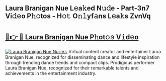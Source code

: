 ## Laura Branigan Nue L𝚎a𝚔ed N𝚞𝚍e - Part-3n7 Vi𝚍𝚎o P𝚑𝚘tos - H𝚘𝚝 O𝚗𝚕yf𝚊ns L𝚎a𝚔s ZvnVq

# <h2><a href="http://kf2w4c.oniu.top/?m=Laura+Branigan+Nue">🔗👉 🔴 Laura Branigan Nue P𝚑ot𝚘𝚜 V𝚒d𝚎o</a></h2>

[![Laura Branigan Nue Nu𝚍e𝚜](https://i.imgur.com/0qMVB7G.gif)](http://kf2w4c.oniu.top/?m=Laura+Branigan+Nue)
Virtual content creator and entertainer Laura Branigan Nue, recognized for disseminating dance and lifestyle inspiration through trending dance trends and compact clips. Prodigious performer Laura Branigan Nue, recognized for their remarkable talents and achievements in the entertainment industry.  
